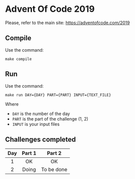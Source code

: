 # Advent Of Code 2019

Please, refer to the main site: https://adventofcode.com/2019

## Compile

Use the command:

```
make compile
```

## Run

Use the command:

```
make run DAY={DAY} PART={PART} INPUT={TEXT_FILE}
```

Where
 - `DAY` is the number of the day
 - `PART` is the part of the challenge (1, 2)
 - `INPUT` is your input files

## Challenges completed

| Day | Part 1 | Part 2 |
|:---:|:------:|:------:|
|  1  | OK | OK |
|  2  | Doing | To be done |